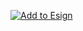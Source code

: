 [![Add to Esign](https://img.shields.io/badge/Add%20to%20Esign-blue?logo=apple&logoColor=white)](https://thewooffles.github.io/)
